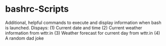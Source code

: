 # bashrc-Scripts
Additional, helpful commands to execute and display information when bash is launched.
    Dispays: (1) Current date and time
             (2) Current weather information from wttr.in
             (3) Weather forecast for current day from wttr.in
             (4) A random dad joke
